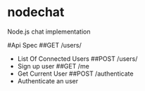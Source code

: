 # nodechat
Node.js chat implementation

#Api Spec
##GET /users/ 
* List Of Connected Users
##POST /users/ 
* Sign up user
##GET /me
* Get Current User
##POST /authenticate
* Authenticate an user
